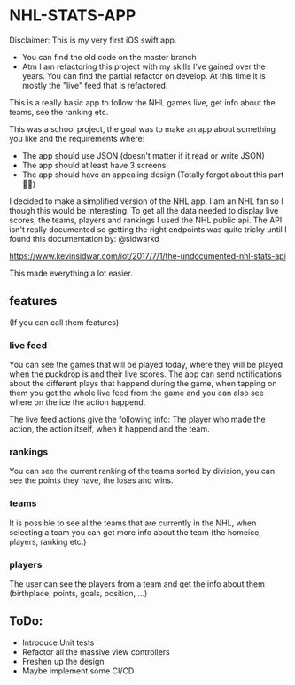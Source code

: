 # NHL-STATS-APP
Disclaimer: This is my very first iOS swift app.
 - You can find the old code on the master branch
 - Atm I am refactoring this project with my skills I've gained over the years. You can find the partial refactor on develop. At this time it is mostly the "live" feed that is refactored.

This is a really basic app to follow the NHL games live, get info about the teams, see the ranking etc.

This was a school project, the goal was to make an app about something you like and the requirements where:
  - The app should use JSON (doesn't matter if it read or write JSON)
  - The app should at least have 3 screens
  - The app should have an appealing design (Totally forgot about this part 🤷‍♂️)
  
 I decided to make a simplified version of the NHL app. I am an NHL fan so I though this would be interesting. To get all the data needed to display live scores, the teams, players and rankings I used the NHL public api. The API isn't really documented so getting the right endpoints was quite tricky until I found this documentation by: @sidwarkd

https://www.kevinsidwar.com/iot/2017/7/1/the-undocumented-nhl-stats-api

This made everything a lot easier.
  
## features
(If you can call them features)

### live feed
You can see the games that will be played today, where they will be played when the puckdrop is and their live scores.
The app can send notifications about the different plays that happend during the game, when tapping on them you get the whole live feed from the game and you can also see where on the ice the action happend.

The live feed actions give the following info: The player who made the action, the action itself, when it happend and the team.

### rankings
You can see the current ranking of the teams sorted by division, you can see the points they have, the loses and wins.

### teams
It is possible to see al the teams that are currently in the NHL, when selecting a team you can get more info about the team (the homeice, players, ranking etc.)

### players
The user can see the players from a team and get the info about them (birthplace, points, goals, position, ...)

## ToDo:

- Introduce Unit tests
- Refactor all the massive view controllers
- Freshen up the design
- Maybe implement some CI/CD



